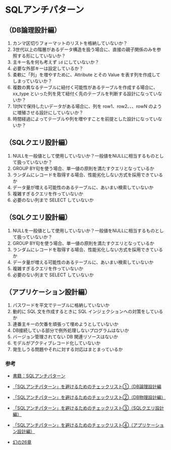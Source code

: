 # SQLアンチパターン

## （DB論理設計編）
1. カンマ区切りフォーマットのリストを格納していないか？
2. 3世代以上の階層があるデータ構造を扱う場合に、直接の親子関係のみを参照する形にしていないか？
3. 主キー名を何も考えず `id` にしていないか？
4. 必要な外部キーは設定しているか？
5. 柔軟に「列」を増やすために、Attribute とその Value を表す列を作成してしまっていないか？
6. 複数の異なるテーブルに紐付く可能性があるテーブルを作成する場合に、xx_type といった列を見て紐付く先のテーブルを判断する設計になっていないか？
7. 1対Nで保持したいデータがある場合に、列を row1、row2、、、rowN のように増殖させる設計にしていないか？
8. 時間経過によってテーブルや列を増やすことを前提とした設計になっていないか？

## （SQLクエリ設計編）
1. NULLを一般値として使用していないか？一般値をNULLに相当するものとして扱っていないか？
2. GROUP BY句を使う場合、単一値の原則を満たすクエリとなっているか
3. ランダムにレコードを取得する場合、性能劣化しない方式を採用できているか
4. データ量が増える可能性のあるテーブルに、あいまい検索していないか
5. 複雑すぎるクエリを作っていないか
6. 必要のない列まで SELECT していないか

## （SQLクエリ設計編）
1. NULLを一般値として使用していないか？一般値をNULLに相当するものとして扱っていないか？
2. GROUP BY句を使う場合、単一値の原則を満たすクエリとなっているか
3. ランダムにレコードを取得する場合、性能劣化しない方式を採用できているか
4. データ量が増える可能性のあるテーブルに、あいまい検索していないか
5. 複雑すぎるクエリを作っていないか
6. 必要のない列まで SELECT していないか

## （アプリケーション設計編）
1. パスワードを平文でテーブルに格納していないか
2. 動的に SQL 文を作成するときに SQL インジェクションへの対策をしているか
3. 連番主キーの欠番を頑張って埋めようとしていないか
4. DB接続している部分で例外処理しないプログラムはないか
5. バージョン管理されてない DB 関連リソースはないか
6. モデルがアクティブレコード化していないか
7. 発生しうる問題やそれに対する対応はまとまっているか

### 参考
- [書籍：SQLアンチパターン](https://www.amazon.co.jp/exec/obidos/ASIN/4873115892/hatena-blog-22/)

- [「SQLアンチパターン」を避けるためのチェックリスト①（DB論理設計編](https://www.ketancho.net/entry/2018/03/07/080000)
- [「SQLアンチパターン」を避けるためのチェックリスト②（DB物理設計編）](https://www.ketancho.net/entry/2018/03/09/080000)
- [「SQLアンチパターン」を避けるためのチェックリスト③（SQLクエリ設計編）](https://www.ketancho.net/entry/2018/03/14/074500)
- [「SQLアンチパターン」を避けるためのチェックリスト④（アプリケーション設計編）](https://www.ketancho.net/entry/2018/04/24/083000)
- [幻の26章](https://www.slideshare.net/t_wada/ronsakucasual)
